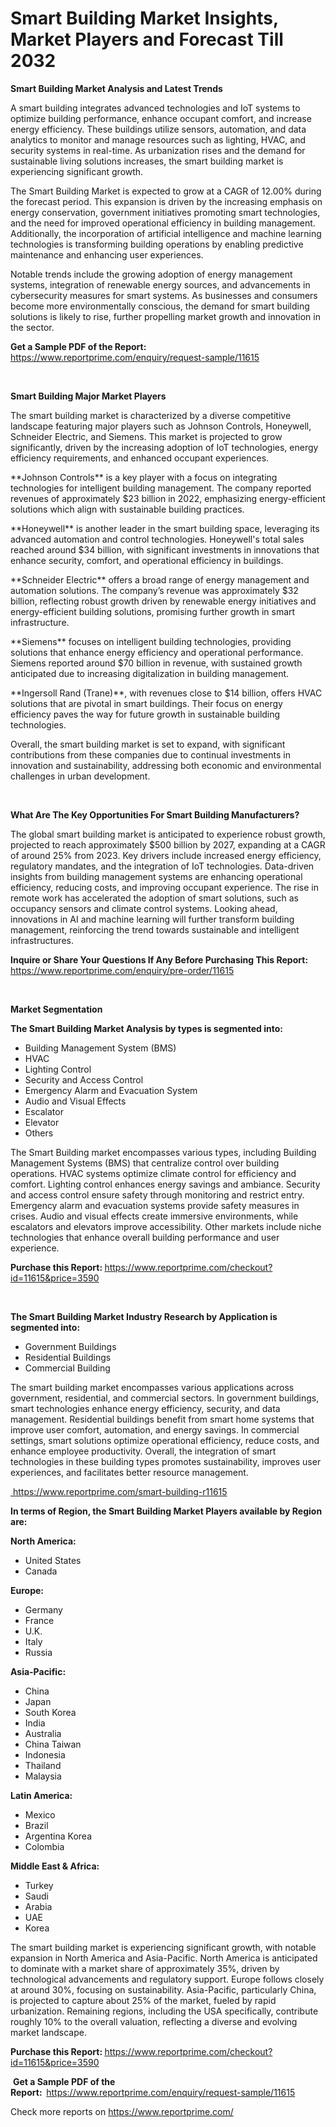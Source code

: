 <p><h1>Smart Building Market Insights, Market Players and Forecast Till 2032</h1></p><p><strong>Smart Building Market Analysis and Latest Trends</strong></p>
<p><p>A smart building integrates advanced technologies and IoT systems to optimize building performance, enhance occupant comfort, and increase energy efficiency. These buildings utilize sensors, automation, and data analytics to monitor and manage resources such as lighting, HVAC, and security systems in real-time. As urbanization rises and the demand for sustainable living solutions increases, the smart building market is experiencing significant growth.</p><p>The Smart Building Market is expected to grow at a CAGR of 12.00% during the forecast period. This expansion is driven by the increasing emphasis on energy conservation, government initiatives promoting smart technologies, and the need for improved operational efficiency in building management. Additionally, the incorporation of artificial intelligence and machine learning technologies is transforming building operations by enabling predictive maintenance and enhancing user experiences.</p><p>Notable trends include the growing adoption of energy management systems, integration of renewable energy sources, and advancements in cybersecurity measures for smart systems. As businesses and consumers become more environmentally conscious, the demand for smart building solutions is likely to rise, further propelling market growth and innovation in the sector.</p></p>
<p><strong>Get a Sample PDF of the Report:&nbsp;</strong> <a href="https://www.reportprime.com/enquiry/request-sample/11615?utm_campaign=2116&utm_medium=2&utm_source=Github&utm_content=ia&utm_term=21032025&utm_id=smart-building">https://www.reportprime.com/enquiry/request-sample/11615</a></p>
<p>&nbsp;</p>
<p><strong>Smart Building Major Market Players</strong></p>
<p><p>The smart building market is characterized by a diverse competitive landscape featuring major players such as Johnson Controls, Honeywell, Schneider Electric, and Siemens. This market is projected to grow significantly, driven by the increasing adoption of IoT technologies, energy efficiency requirements, and enhanced occupant experiences.</p><p>**Johnson Controls** is a key player with a focus on integrating technologies for intelligent building management. The company reported revenues of approximately $23 billion in 2022, emphasizing energy-efficient solutions which align with sustainable building practices.</p><p>**Honeywell** is another leader in the smart building space, leveraging its advanced automation and control technologies. Honeywell's total sales reached around $34 billion, with significant investments in innovations that enhance security, comfort, and operational efficiency in buildings.</p><p>**Schneider Electric** offers a broad range of energy management and automation solutions. The company’s revenue was approximately $32 billion, reflecting robust growth driven by renewable energy initiatives and energy-efficient building solutions, promising further growth in smart infrastructure.</p><p>**Siemens** focuses on intelligent building technologies, providing solutions that enhance energy efficiency and operational performance. Siemens reported around $70 billion in revenue, with sustained growth anticipated due to increasing digitalization in building management.</p><p>**Ingersoll Rand (Trane)**, with revenues close to $14 billion, offers HVAC solutions that are pivotal in smart buildings. Their focus on energy efficiency paves the way for future growth in sustainable building technologies.</p><p>Overall, the smart building market is set to expand, with significant contributions from these companies due to continual investments in innovation and sustainability, addressing both economic and environmental challenges in urban development.</p></p>
<p>&nbsp;</p>
<p><strong>What Are The Key Opportunities For Smart Building Manufacturers?</strong></p>
<p><p>The global smart building market is anticipated to experience robust growth, projected to reach approximately $500 billion by 2027, expanding at a CAGR of around 25% from 2023. Key drivers include increased energy efficiency, regulatory mandates, and the integration of IoT technologies. Data-driven insights from building management systems are enhancing operational efficiency, reducing costs, and improving occupant experience. The rise in remote work has accelerated the adoption of smart solutions, such as occupancy sensors and climate control systems. Looking ahead, innovations in AI and machine learning will further transform building management, reinforcing the trend towards sustainable and intelligent infrastructures.</p></p>
<p><strong>Inquire or Share Your Questions If Any Before Purchasing This Report:</strong> <a href="https://www.reportprime.com/enquiry/pre-order/11615?utm_campaign=2116&utm_medium=2&utm_source=Github&utm_content=ia&utm_term=21032025&utm_id=smart-building">https://www.reportprime.com/enquiry/pre-order/11615</a></p>
<p>&nbsp;</p>
<p><strong>Market Segmentation</strong></p>
<p><strong>The Smart Building Market Analysis by types is segmented into:</strong></p>
<p><ul><li>Building Management System (BMS)</li><li>HVAC</li><li>Lighting Control</li><li>Security and Access Control</li><li>Emergency Alarm and Evacuation System</li><li>Audio and Visual Effects</li><li>Escalator</li><li>Elevator</li><li>Others</li></ul></p>
<p><p>The Smart Building market encompasses various types, including Building Management Systems (BMS) that centralize control over building operations. HVAC systems optimize climate control for efficiency and comfort. Lighting control enhances energy savings and ambiance. Security and access control ensure safety through monitoring and restrict entry. Emergency alarm and evacuation systems provide safety measures in crises. Audio and visual effects create immersive environments, while escalators and elevators improve accessibility. Other markets include niche technologies that enhance overall building performance and user experience.</p></p>
<p><strong>Purchase this Report:&nbsp;</strong><a href="https://www.reportprime.com/checkout?id=11615&price=3590&utm_campaign=2116&utm_medium=2&utm_source=Github&utm_content=ia&utm_term=21032025&utm_id=smart-building">https://www.reportprime.com/checkout?id=11615&price=3590</a></p>
<p>&nbsp;</p>
<p><strong>The Smart Building Market Industry Research by Application is segmented into:</strong></p>
<p><ul><li>Government Buildings</li><li>Residential Buildings</li><li>Commercial Building</li></ul></p>
<p><p>The smart building market encompasses various applications across government, residential, and commercial sectors. In government buildings, smart technologies enhance energy efficiency, security, and data management. Residential buildings benefit from smart home systems that improve user comfort, automation, and energy savings. In commercial settings, smart solutions optimize operational efficiency, reduce costs, and enhance employee productivity. Overall, the integration of smart technologies in these building types promotes sustainability, improves user experiences, and facilitates better resource management.</p></p>
<p><a href="https://www.reportprime.com/smart-building-r11615?utm_campaign=2116&utm_medium=2&utm_source=Github&utm_content=ia&utm_term=21032025&utm_id=smart-building">&nbsp;https://www.reportprime.com/smart-building-r11615</a></p>
<p><strong>In terms of Region, the Smart Building Market Players available by Region are:</strong></p>
<p>
    <p> <strong> North America: </strong>
        <ul>
            <li>United States</li>
            <li>Canada</li>
        </ul>
        </p> 
    <p> <strong> Europe: </strong>
        <ul>
            <li>Germany</li>
            <li>France</li>
            <li>U.K.</li>
            <li>Italy</li>
            <li>Russia</li>
        </ul>
        </p> 
    <p> <strong> Asia-Pacific: </strong>
        <ul>
            <li>China</li>
            <li>Japan</li>
            <li>South Korea</li>
            <li>India</li>
            <li>Australia</li>
            <li>China Taiwan</li>
            <li>Indonesia</li>
            <li>Thailand</li>
            <li>Malaysia</li>
        </ul>
        </p> 
    <p> <strong> Latin America: </strong>
        <ul>
            <li>Mexico</li>
            <li>Brazil</li>
            <li>Argentina Korea</li>
            <li>Colombia</li>
        </ul>
        </p> 
    <p> <strong> Middle East & Africa: </strong>
        <ul>
            <li>Turkey</li>
            <li>Saudi</li>
            <li>Arabia</li>
            <li>UAE</li>
            <li>Korea</li>
        </ul>
    </p>
    </p>
<p><p>The smart building market is experiencing significant growth, with notable expansion in North America and Asia-Pacific. North America is anticipated to dominate with a market share of approximately 35%, driven by technological advancements and regulatory support. Europe follows closely at around 30%, focusing on sustainability. Asia-Pacific, particularly China, is projected to capture about 25% of the market, fueled by rapid urbanization. Remaining regions, including the USA specifically, contribute roughly 10% to the overall valuation, reflecting a diverse and evolving market landscape.</p></p>
<p><strong>Purchase this Report: </strong><a href="https://www.reportprime.com/checkout?id=11615&price=3590&utm_campaign=2116&utm_medium=2&utm_source=Github&utm_content=ia&utm_term=21032025&utm_id=smart-building">https://www.reportprime.com/checkout?id=11615&price=3590</a></p>
<p>&nbsp;<strong>Get a Sample PDF of the Report:&nbsp;&nbsp;</strong><a href="https://www.reportprime.com/enquiry/request-sample/11615?utm_campaign=2116&utm_medium=2&utm_source=Github&utm_content=ia&utm_term=21032025&utm_id=smart-building">https://www.reportprime.com/enquiry/request-sample/11615</a></p>
<p><strong></strong></p>
<p>Check more reports on <a href="https://www.reportprime.com/?utm_campaign=2116&utm_medium=2&utm_source=Github&utm_content=ia&utm_term=21032025&utm_id=smart-building">https://www.reportprime.com/</a></p>
